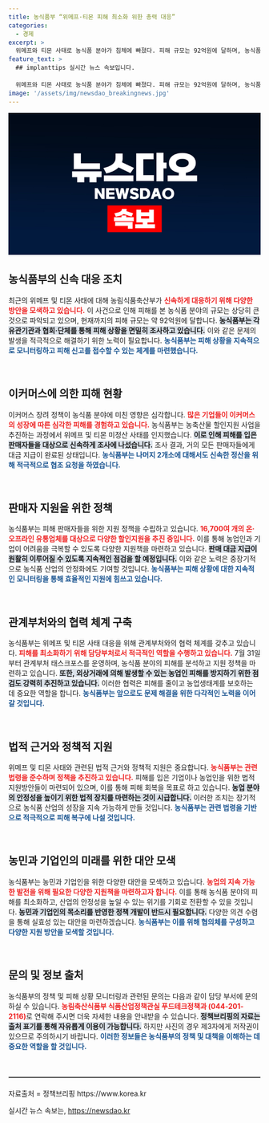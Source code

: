 ```yaml
---
title: 농식품부 “위메프·티몬 피해 최소화 위한 총력 대응”
categories:
  - 경제
excerpt: >
  위메프와 티몬 사태로 농식품 분야가 침체에 빠졌다. 피해 규모는 92억원에 달하며, 농식품부는 긴급 대책을 마련 중이다. 이커머스 장려 정책의 어두운 뒷면이 드러났다. 지금 바로 확인해보세요!
feature_text: >
  ## implanttips 실시간 뉴스 속보입니다.

  위메프와 티몬 사태로 농식품 분야가 침체에 빠졌다. 피해 규모는 92억원에 달하며, 농식품부는 긴급 대책을 마련 중이다. 이커머스 장려 정책의 어두운 뒷면이 드러났다. 지금 바로 확인해보세요!
image: '/assets/img/newsdao_breakingnews.jpg'
---
```


<p><img src="/assets/img/newsdao_breakingnews.jpg" alt="implanttips 속보" /></p>

<h2 data-ke-size="size26">농식품부의 신속 대응 조치</h2>

<p data-ke-size="size16">최근의 위메프 및 티몬 사태에 대해 농림식품축산부가 <b><span style="color: #ee2323;">신속하게 대응하기 위해 다양한 방안을 모색하고 있습니다.</span></b> 이 사건으로 인해 피해를 본 농식품 분야의 규모는 상당히 큰 것으로 파악되고 있으며, 현재까지의 피해 규모는 약 92억원에 달합니다. <b><span style="background-color: #21538527;">농식품부는 각 유관기관과 협회·단체를 통해 피해 상황을 면밀히 조사하고 있습니다.</span></b> 이와 같은 문제의 발생을 적극적으로 해결하기 위한 노력이 필요합니다. <b><span style="color: #1a5490;">농식품부는 피해 상황을 지속적으로 모니터링하고 피해 신고를 접수할 수 있는 체계를 마련했습니다.</span></b></p>

<p data-ke-size="size16">&nbsp;</p>

<h2 data-ke-size="size26">이커머스에 의한 피해 현황</h2>

<p data-ke-size="size16">이커머스 장려 정책이 농식품 분야에 미친 영향은 심각합니다. <b><span style="color: #ee2323;">많은 기업들이 이커머스의 성장에 따른 심각한 피해를 경험하고 있습니다.</span></b> 농식품부는 농축산물 할인지원 사업을 추진하는 과정에서 위메프 및 티몬 미정산 사태를 인지했습니다. <b><span style="background-color: #21538527;">이로 인해 피해를 입은 판매자들을 대상으로 신속하게 조사에 나섰습니다.</span></b> 조사 결과, 거의 모든 판매자들에게 대금 지급이 완료된 상태입니다. <b><span style="color: #1a5490;">농식품부는 나머지 2개소에 대해서도 신속한 정산을 위해 적극적으로 협조 요청을 하였습니다.</span></b></p>

<p data-ke-size="size16">&nbsp;</p>

<h2 data-ke-size="size26">판매자 지원을 위한 정책</h2>

<p data-ke-size="size16">농식품부는 피해 판매자들을 위한 지원 정책을 수립하고 있습니다. <b><span style="color: #ee2323;">16,700여 개의 온·오프라인 유통업체를 대상으로 다양한 할인지원을 추진 중입니다.</span></b> 이를 통해 농업인과 기업이 어려움을 극복할 수 있도록 다양한 지원책을 마련하고 있습니다. <b><span style="background-color: #21538527;">판매 대금 지급이 원활히 이루어질 수 있도록 지속적인 점검을 할 예정입니다.</span></b> 이와 같은 노력은 중장기적으로 농식품 산업의 안정화에도 기여할 것입니다. <b><span style="color: #1a5490;">농식품부는 피해 상황에 대한 지속적인 모니터링을 통해 효율적인 지원에 힘쓰고 있습니다.</span></b></p>

<p data-ke-size="size16">&nbsp;</p>

<h2 data-ke-size="size26">관계부처와의 협력 체계 구축</h2>

<p data-ke-size="size16">농식품부는 위메프 및 티몬 사태 대응을 위해 관계부처와의 협력 체계를 갖추고 있습니다. <b><span style="color: #ee2323;">피해를 최소화하기 위해 담당부처로서 적극적인 역할을 수행하고 있습니다.</span></b> 7월 31일부터 관계부처 태스크포스를 운영하며, 농식품 분야의 피해를 분석하고 지원 정책을 마련하고 있습니다. <b><span style="background-color: #21538527;">또한, 외상거래에 의해 발생할 수 있는 농업인 피해를 방지하기 위한 점검도 강력히 추진하고 있습니다.</span></b> 이러한 협력은 피해를 줄이고 농업생태계를 보호하는 데 중요한 역할을 합니다. <b><span style="color: #1a5490;">농식품부는 앞으로도 문제 해결을 위한 다각적인 노력을 이어갈 것입니다.</span></b></p>

<p data-ke-size="size16">&nbsp;</p>

<h2 data-ke-size="size26">법적 근거와 정책적 지원</h2>

<p data-ke-size="size16">위메프 및 티몬 사태와 관련된 법적 근거와 정책적 지원은 중요합니다. <b><span style="color: #ee2323;">농식품부는 관련 법령을 준수하며 정책을 추진하고 있습니다.</span></b> 피해를 입은 기업이나 농업인을 위한 법적 지원방안들이 마련되어 있으며, 이를 통해 피해 회복을 목표로 하고 있습니다. <b><span style="background-color: #21538527;">농업 분야의 안정성을 높이기 위한 법적 장치를 마련하는 것이 시급합니다.</span></b> 이러한 조치는 장기적으로 농식품 산업의 성장을 지속 가능하게 만들 것입니다. <b><span style="color: #1a5490;">농식품부는 관련 법령을 기반으로 적극적으로 피해 복구에 나설 것입니다.</span></b></p>

<p data-ke-size="size16">&nbsp;</p>

<h2 data-ke-size="size26">농민과 기업인의 미래를 위한 대안 모색</h2>

<p data-ke-size="size16">농식품부는 농민과 기업인을 위한 다양한 대안을 모색하고 있습니다. <b><span style="color: #ee2323;">농업의 지속 가능한 발전을 위해 필요한 다양한 지원책을 마련하고자 합니다.</span></b> 이를 통해 농식품 분야의 피해를 최소화하고, 산업의 안정성을 높일 수 있는 위기를 기회로 전환할 수 있을 것입니다. <b><span style="background-color: #21538527;">농민과 기업인의 목소리를 반영한 정책 개발이 반드시 필요합니다.</span></b> 다양한 의견 수렴을 통해 실효성 있는 대안을 마련하겠습니다. <b><span style="color: #1a5490;">농식품부는 이를 위해 협의체를 구성하고 다양한 지원 방안을 모색할 것입니다.</span></b></p>

<p data-ke-size="size16">&nbsp;</p>

<h2 data-ke-size="size26">문의 및 정보 출처</h2>

<p data-ke-size="size16">농식품부의 정책 및 피해 상황 모니터링과 관련된 문의는 다음과 같이 담당 부서에 문의하실 수 있습니다. <b><span style="color: #ee2323;">농림축산식품부 식품산업정책관실 푸드테크정책과 (044-201-2116)</span></b>로 연락해 주시면 더욱 자세한 내용을 안내받을 수 있습니다. <b><span style="background-color: #21538527;">정책브리핑의 자료는 출처 표기를 통해 자유롭게 이용이 가능합니다.</span></b> 하지만 사진의 경우 제3자에게 저작권이 있으므로 주의하시기 바랍니다. <b><span style="color: #1a5490;">이러한 정보들은 농식품부의 정책 및 대책을 이해하는 데 중요한 역할을 할 것입니다.</span></b></p>

<p data-ke-size="size16">&nbsp;</p>

<hr style="border: 1px solid #aaa; margin: 20px 0;" />

<p data-ke-size="size16">자료출처 = 정책브리핑 https://www.korea.kr</p>
실시간 뉴스 속보는, <a href="https://newsdao.kr" rel="dofollow">https://newsdao.kr</a>


